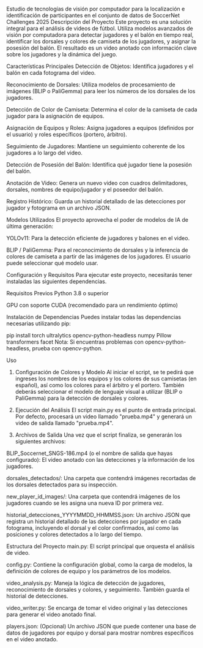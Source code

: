 Estudio de tecnologías de visión por computador para la localización e identificación de participantes en el conjunto de datos de SoccerNet Challenges 2025
Descripción del Proyecto
Este proyecto es una solución integral para el análisis de videos de fútbol. Utiliza modelos avanzados de visión por computadora para detectar jugadores y el balón en tiempo real, identificar los dorsales y colores de camiseta de los jugadores, y asignar la posesión del balón. El resultado es un video anotado con información clave sobre los jugadores y la dinámica del juego.

Características Principales
Detección de Objetos: Identifica jugadores y el balón en cada fotograma del video.

Reconocimiento de Dorsales: Utiliza modelos de procesamiento de imágenes (BLIP o PaliGemma) para leer los números de los dorsales de los jugadores.

Detección de Color de Camiseta: Determina el color de la camiseta de cada jugador para la asignación de equipos.

Asignación de Equipos y Roles: Asigna jugadores a equipos (definidos por el usuario) y roles específicos (portero, árbitro).

Seguimiento de Jugadores: Mantiene un seguimiento coherente de los jugadores a lo largo del video.

Detección de Posesión del Balón: Identifica qué jugador tiene la posesión del balón.

Anotación de Video: Genera un nuevo video con cuadros delimitadores, dorsales, nombres de equipo/jugador y el poseedor del balón.

Registro Histórico: Guarda un historial detallado de las detecciones por jugador y fotograma en un archivo JSON.

Modelos Utilizados
El proyecto aprovecha el poder de modelos de IA de última generación:

YOLOv11: Para la detección eficiente de jugadores y balones en el video.

BLIP / PaliGemma: Para el reconocimiento de dorsales y la inferencia de colores de camiseta a partir de las imágenes de los jugadores. El usuario puede seleccionar qué modelo usar.

Configuración y Requisitos
Para ejecutar este proyecto, necesitarás tener instaladas las siguientes dependencias.

Requisitos Previos
Python 3.8 o superior

GPU con soporte CUDA (recomendado para un rendimiento óptimo)

Instalación de Dependencias
Puedes instalar todas las dependencias necesarias utilizando pip:



pip install torch ultralytics opencv-python-headless numpy Pillow transformers facet
Nota: Si encuentras problemas con opencv-python-headless, prueba con opencv-python.

Uso
1. Configuración de Colores y Modelo
Al iniciar el script, se te pedirá que ingreses los nombres de los equipos y los colores de sus camisetas (en español), así como los colores para el árbitro y el portero. También deberás seleccionar el modelo de lenguaje visual a utilizar (BLIP o PaliGemma) para la detección de dorsales y colores.

2. Ejecución del Análisis
El script main.py es el punto de entrada principal. Por defecto, procesará un video llamado "prueba.mp4" y generará un video de salida llamado "prueba.mp4".


3. Archivos de Salida
Una vez que el script finaliza, se generarán los siguientes archivos:

BLIP_Soccernet_SNGS-186.mp4 (o el nombre de salida que hayas configurado): El video anotado con las detecciones y la información de los jugadores.

dorsales_detectados/: Una carpeta que contendrá imágenes recortadas de los dorsales detectados para su inspección.

new_player_id_images/: Una carpeta que contendrá imágenes de los jugadores cuando se les asigna una nueva ID por primera vez.

historial_detecciones_YYYYMMDD_HHMMSS.json: Un archivo JSON que registra un historial detallado de las detecciones por jugador en cada fotograma, incluyendo el dorsal y el color confirmados, así como las posiciones y colores detectados a lo largo del tiempo.

Estructura del Proyecto
main.py: El script principal que orquesta el análisis de video.

config.py: Contiene la configuración global, como la carga de modelos, la definición de colores de equipo y los parámetros de los modelos.

video_analysis.py: Maneja la lógica de detección de jugadores, reconocimiento de dorsales y colores, y seguimiento. También guarda el historial de detecciones.

video_writer.py: Se encarga de tomar el video original y las detecciones para generar el video anotado final.

players.json: (Opcional) Un archivo JSON que puede contener una base de datos de jugadores por equipo y dorsal para mostrar nombres específicos en el video anotado.
